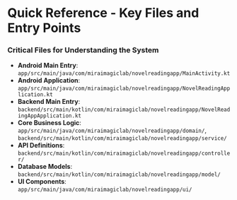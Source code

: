 # Quick Reference - Key Files and Entry Points

### Critical Files for Understanding the System

- **Android Main Entry**: `app/src/main/java/com/miraimagiclab/novelreadingapp/MainActivity.kt`
- **Android Application**: `app/src/main/java/com/miraimagiclab/novelreadingapp/NovelReadingApplication.kt`
- **Backend Main Entry**: `backend/src/main/kotlin/com/miraimagiclab/novelreadingapp/NovelReadingAppApplication.kt`
- **Core Business Logic**: `app/src/main/java/com/miraimagiclab/novelreadingapp/domain/`, `backend/src/main/kotlin/com/miraimagiclab/novelreadingapp/service/`
- **API Definitions**: `backend/src/main/kotlin/com/miraimagiclab/novelreadingapp/controller/`
- **Database Models**: `backend/src/main/kotlin/com/miraimagiclab/novelreadingapp/model/`
- **UI Components**: `app/src/main/java/com/miraimagiclab/novelreadingapp/ui/`
